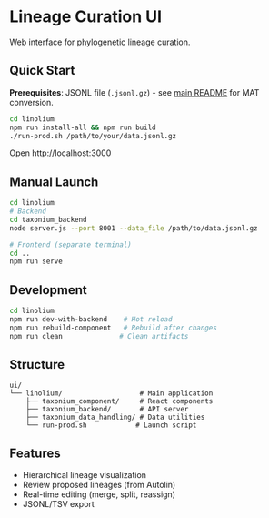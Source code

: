 # Lineage Curation UI

Web interface for phylogenetic lineage curation.

## Quick Start

**Prerequisites**: JSONL file (`.jsonl.gz`) - see [main README](../#quick-start) for MAT conversion.

```bash
cd linolium
npm run install-all && npm run build
./run-prod.sh /path/to/your/data.jsonl.gz
```

Open http://localhost:3000

## Manual Launch

```bash
cd linolium
# Backend
cd taxonium_backend
node server.js --port 8001 --data_file /path/to/data.jsonl.gz

# Frontend (separate terminal)
cd ..
npm run serve
```

## Development

```bash
cd linolium
npm run dev-with-backend    # Hot reload
npm run rebuild-component   # Rebuild after changes
npm run clean              # Clean artifacts
```

## Structure

```
ui/
└── linolium/                   # Main application
    ├── taxonium_component/     # React components  
    ├── taxonium_backend/       # API server
    ├── taxonium_data_handling/ # Data utilities
    └── run-prod.sh            # Launch script
```

## Features

- Hierarchical lineage visualization
- Review proposed lineages (from Autolin)
- Real-time editing (merge, split, reassign)
- JSONL/TSV export